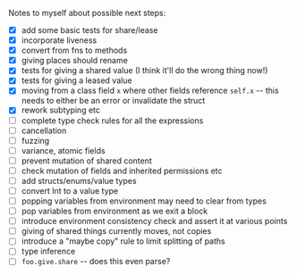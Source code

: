 Notes to myself about possible next steps:

- [x] add some basic tests for share/lease
- [x] incorporate liveness
- [x] convert from fns to methods
- [x] giving places should rename
- [x] tests for giving a shared value (I think it'll do the wrong thing now!)
- [x] tests for giving a leased value
- [x] moving from a class field `x` where other fields reference `self.x` -- this needs to either be an error or invalidate the struct
- [x] rework subtyping etc
- [ ] complete type check rules for all the expressions
- [ ] cancellation
- [ ] fuzzing
- [ ] variance, atomic fields
- [ ] prevent mutation of shared content
- [ ] check mutation of fields and inherited permissions etc
- [ ] add structs/enums/value types
- [ ] convert Int to a value type
- [ ] popping variables from environment may need to clear from types
- [ ] pop variables from environment as we exit a block
- [ ] introduce environment consistency check and assert it at various points
- [ ] giving of shared things currently moves, not copies
- [ ] introduce a "maybe copy" rule to limit splitting of paths
- [ ] type inference
- [ ] `foo.give.share` -- does this even parse?
